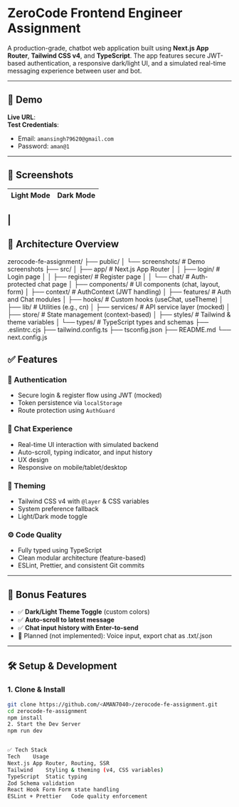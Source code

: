 # ZeroCode Frontend Engineer Assignment

A production-grade, chatbot web application built using **Next.js App Router**, **Tailwind CSS v4**, and **TypeScript**. The app features secure JWT-based authentication, a responsive dark/light UI, and a simulated real-time messaging experience between user and bot.

---

## 🚀 Demo

**Live URL**:  
**Test Credentials**:
- Email: `amansingh79620@gmail.com`
- Password: `aman@1`

---

## 📸 Screenshots

| Light Mode | Dark Mode |
|------------|-----------|
| 
---

## 🧠 Architecture Overview

zerocode-fe-assignment/
├── public/
│ └── screenshots/ # Demo screenshots
├── src/
│ ├── app/ # Next.js App Router
│ │ ├── login/ # Login page
│ │ ├── register/ # Register page
│ │ └── chat/ # Auth-protected chat page
│ ├── components/ # UI components (chat, layout, form)
│ ├── context/ # AuthContext (JWT handling)
│ ├── features/ # Auth and Chat modules
│ ├── hooks/ # Custom hooks (useChat, useTheme)
│ ├── lib/ # Utilities (e.g., cn)
│ ├── services/ # API service layer (mocked)
│ ├── store/ # State management (context-based)
│ ├── styles/ # Tailwind & theme variables
│ └── types/ # TypeScript types and schemas
├── .eslintrc.cjs
├── tailwind.config.ts
├── tsconfig.json
├── README.md
└── next.config.js




## ✅ Features

### 🔐 Authentication
- Secure login & register flow using JWT (mocked)
- Token persistence via `localStorage`
- Route protection using `AuthGuard`

### 💬 Chat Experience
- Real-time UI interaction with simulated backend
- Auto-scroll, typing indicator, and input history
- UX design
- Responsive on mobile/tablet/desktop

### 🎨 Theming
- Tailwind CSS v4 with `@layer` & CSS variables
- System preference fallback
- Light/Dark mode toggle

### ⚙️ Code Quality
- Fully typed using TypeScript
- Clean modular architecture (feature-based)
- ESLint, Prettier, and consistent Git commits

---

## 🎁 Bonus Features

- ✅ **Dark/Light Theme Toggle** (custom colors)
- ✅ **Auto-scroll to latest message**
- ✅ **Chat input history with Enter-to-send**
- 🚧 Planned (not implemented): Voice input, export chat as .txt/.json

---

## 🛠️ Setup & Development

### 1. Clone & Install

```bash
git clone https://github.com/<AMAN7040>/zerocode-fe-assignment.git
cd zerocode-fe-assignment
npm install
2. Start the Dev Server
npm run dev


✅ Tech Stack
Tech	Usage
Next.js	App Router, Routing, SSR
Tailwind	Styling & theming (v4, CSS variables)
TypeScript	Static typing
Zod	Schema validation
React Hook Form	Form state handling
ESLint + Prettier	Code quality enforcement